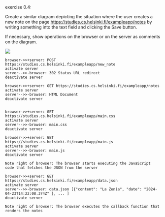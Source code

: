 exercise 0.4: 

Create a similar diagram depicting the situation where the user creates a new note on the page https://studies.cs.helsinki.fi/exampleapp/notes by writing something into the text field and clicking the Save button.

If necessary, show operations on the browser or on the server as comments on the diagram.



[![](https://mermaid.ink/img/pako:eNq1lF1P2zAUhv_KkW_XpCWttCkXXIFAUwfT0t1ApungnDSmjZPZx4Wp6n_faZ0hTROaOiA3js_n49cfW6W7ilSuPP0IZDWdGVw6bEsL8t257sGTS05P38mwIZfD5-tiAQ1z7_Px2HOoDPlU-7ShtTd2ZdLajOkR235N2PdjSw_fbccU66Fms0EmiNWiMf4n0iQZ-uUwnWRQMHLw8PXLHBxVxpHmmFDRX3Wexb04P4pWSP2RqJeLT3M463Royf4L8JUwWzRW3MeS_pn2dioe-tz_F93983BRvyvZIXBm2TB0NTwlLxr6PQHP6NgDPZIObOwSWJwfcYOFdqZn2B94sSFDTawb8jGguL6C2nXtYfbKilTIKGvr7JGaPOXB7baUm2p5f8ZUDqWaI9yQNViqkcwkkKI9m2SzZDJLsuniZJZnWT75kE7fz25KBbsRpGkK314ucdR2UE7jen2HegV1sFJRYA_iOrIVuRgy3Cs1Ui052ehKHpztvl-pxN0O6BW6ValKu5M4DNwVP61WObtAIxX6_RKHxykad78Am_uhxw?type=png)](https://mermaid.live/edit#pako:eNq1lF1P2zAUhv_KkW_XpCWttCkXXIFAUwfT0t1ApungnDSmjZPZx4Wp6n_faZ0hTROaOiA3js_n49cfW6W7ilSuPP0IZDWdGVw6bEsL8t257sGTS05P38mwIZfD5-tiAQ1z7_Px2HOoDPlU-7ShtTd2ZdLajOkR235N2PdjSw_fbccU66Fms0EmiNWiMf4n0iQZ-uUwnWRQMHLw8PXLHBxVxpHmmFDRX3Wexb04P4pWSP2RqJeLT3M463Royf4L8JUwWzRW3MeS_pn2dioe-tz_F93983BRvyvZIXBm2TB0NTwlLxr6PQHP6NgDPZIObOwSWJwfcYOFdqZn2B94sSFDTawb8jGguL6C2nXtYfbKilTIKGvr7JGaPOXB7baUm2p5f8ZUDqWaI9yQNViqkcwkkKI9m2SzZDJLsuniZJZnWT75kE7fz25KBbsRpGkK314ucdR2UE7jen2HegV1sFJRYA_iOrIVuRgy3Cs1Ui052ehKHpztvl-pxN0O6BW6ValKu5M4DNwVP61WObtAIxX6_RKHxykad78Am_uhxw)



    browser->>+server: POST https://studies.cs.helsinki.fi/exampleapp/new_note
    activate server
    server-->>-browser: 302 Status URL redirect
    deactivate server

    browser->>+server: GET https://studies.cs.helsinki.fi/exampleapp/notes
    activate server
    server-->>-browser: HTML Document
    deactivate server

    
    browser->>+server: GET https://studies.cs.helsinki.fi/exampleapp/main.css
    activate server
    server-->>-browser: main.css
    deactivate server

    browser->>+server: GET https://studies.cs.helsinki.fi/exampleapp/main.js
    activate server
    server-->>-browser: main.js
    deactivate server
    
    Note right of browser: The browser starts executing the JavaScript code that fetches the JSON from the server

    browser->>+server: GET https://studies.cs.helsinki.fi/exampleapp/data.json
    activate server
    server-->>-browser: data.json [{"content": "La Zenia", "date": "2024-04-23T14:22:08.374Z" }, ... ]
    deactivate server
    
    Note right of browser: The browser executes the callback function that renders the notes
